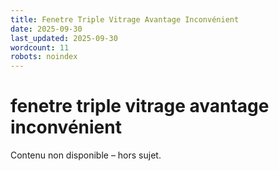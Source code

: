 ```yaml
---
title: Fenetre Triple Vitrage Avantage Inconvénient
date: 2025-09-30
last_updated: 2025-09-30
wordcount: 11
robots: noindex
---
```


# fenetre triple vitrage avantage inconvénient

Contenu non disponible – hors sujet.